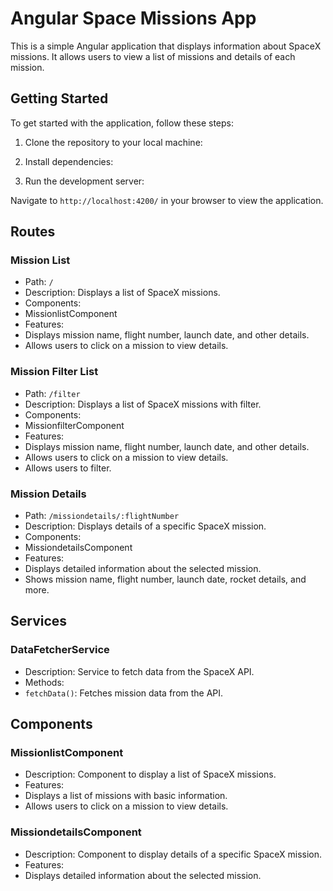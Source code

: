 # Angular Space Missions App

This is a simple Angular application that displays information about SpaceX missions. It allows users to view a list of missions and details of each mission.

## Getting Started

To get started with the application, follow these steps:

1. Clone the repository to your local machine:

2. Install dependencies:

3. Run the development server:

Navigate to `http://localhost:4200/` in your browser to view the application.

## Routes

### Mission List

- Path: `/`
- Description: Displays a list of SpaceX missions.
- Components:
- MissionlistComponent
- Features:
- Displays mission name, flight number, launch date, and other details.
- Allows users to click on a mission to view details.

### Mission Filter List

- Path: `/filter`
- Description: Displays a list of SpaceX missions with filter.
- Components:
- MissionfilterComponent
- Features:
- Displays mission name, flight number, launch date, and other details.
- Allows users to click on a mission to view details.
- Allows users to filter.

### Mission Details

- Path: `/missiondetails/:flightNumber`
- Description: Displays details of a specific SpaceX mission.
- Components:
- MissiondetailsComponent
- Features:
- Displays detailed information about the selected mission.
- Shows mission name, flight number, launch date, rocket details, and more.

## Services

### DataFetcherService

- Description: Service to fetch data from the SpaceX API.
- Methods:
- `fetchData()`: Fetches mission data from the API.

## Components

### MissionlistComponent

- Description: Component to display a list of SpaceX missions.
- Features:
- Displays a list of missions with basic information.
- Allows users to click on a mission to view details.

### MissiondetailsComponent

- Description: Component to display details of a specific SpaceX mission.
- Features:
- Displays detailed information about the selected mission.
